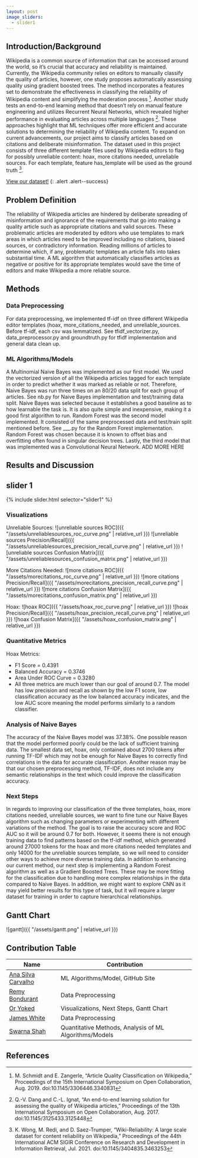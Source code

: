 ```yaml
---
layout: post
image_sliders:
  - slider1
---
```

## Introduction/Background
Wikipedia is a common source of information that can be accessed around the world, so it’s crucial that accuracy and reliability is maintained. Currently, the Wikipedia community relies on editors to manually classify the quality of articles, however, one study proposes automatically assessing quality using gradient boosted trees. The method incorporates a features set to demonstrate the effectiveness in classifying the reliability of Wikipedia content and simplifying the moderation process [^3]. Another study tests an end-to-end learning method that doesn’t rely on manual feature engineering and utilizes Recurrent Neural Networks, which revealed higher performance in evaluating articles across multiple languages [^2]. These approaches highlight that ML techniques offer more efficient and accurate solutions to determining the reliability of Wikipedia content. To expand on current advancements, our project aims to classify articles based on citations and deliberate misinformation. The dataset used in this project consists of three different template files used by Wikipedia editors to flag for possibly unreliable content: hoax, more citations needed, unreliable sources. For each template, feature has_template will be used as the ground truth [^1].

[View our dataset!][dataset]
{: .alert .alert--success}

## Problem Definition
The reliability of Wikipedia articles are hindered by deliberate spreading of misinformation and ignorance of the requirements that go into making a quality article such as appropriate citations and valid sources. These problematic articles are moderated by editors who use templates to mark areas in which articles need to be improved including no citations, biased sources, or contradictory information. Reading millions of articles to determine which, if any, problematic templates an article falls into takes substantial time. A ML algorithm that automatically classifies articles as negative or positive for its appropriate templates would save the time of editors and make Wikipedia a more reliable source.

## Methods
### Data Preprocessing
For data preprocessing, we implemented tf-idf on three different Wikipedia editor templates (hoax, more_citations_needed, and unreliable_sources. Before tf-idf, each csv was lemmatized. See tfidf_vectorizer.py, data_preprocessor.py and groundtruth.py for tfidf implementation and general data clean up. 

### ML Algorithms/Models
A Multinomial Naive Bayes was implemented as our first model. We used the vectorized version of all the Wikipedia articles tagged for each template in order to predict whether it was marked as reliable or not. Therefore, Naive Bayes was run three times on an 80/20 data split for each group of articles. See nb.py for Naive Bayes implementation and test/training data split. 
Naive Bayes was selected because it establishes a good baseline as to how learnable the task is. It is also quite simple and inexpensive, making it a good first algorithm to run. 
Random Forest was the second model implemented. It consisted of the same preprocessed data and test/train split mentioned before. See ___.py for the Random Forest implementation. Random Forest was chosen because it is known to offset bias and overfitting often found in singular decision trees. 
Lastly, the third model that was implemented was a Convolutional Neural Network. ADD MORE HERE

## Results and Discussion

## slider 1
{% include slider.html selector="slider1" %}

### Visualizations
Unreliable Sources:
![unreliable sources ROC]({{ "/assets/unreliablesources_roc_curve.png" | relative_url }})
![unreliable sources Precision/Recall]({{ "/assets/unreliablesources_precision_recall_curve.png" | relative_url }})
![unreliable sources Confusion Matrix]({{ "/assets/unreliablesources_confusion_matrix.png" | relative_url }})

More Citations Needed:
![more citations ROC]({{ "/assets/morecitations_roc_curve.png" | relative_url }})
![more citations Precision/Recall]({{ "/assets/morecitations_precision_recall_curve.png" | relative_url }})
![more citations Confusion Matrix]({{ "/assets/morecitations_confusion_matrix.png" | relative_url }})

Hoax:
![hoax ROC]({{ "/assets/hoax_roc_curve.png" | relative_url }})
![hoax Precision/Recall]({{ "/assets/hoax_precision_recall_curve.png" | relative_url }})
![hoax Confusion Matrix]({{ "/assets/hoax_confusion_matrix.png" | relative_url }})



### Quantitative Metrics
Hoax Metrics:
* F1 Score = 0.4391
* Balanced Accuracy = 0.3746
* Area Under ROC Curve = 0.3280
* All three metrics are much lower than our goal of around 0.7. The model has low precision and recall as shown by the low F1 score, low classification accuracy as the low balanced accuracy indicates, and the low AUC score meaning the model performs similarly to a random classifier. 

### Analysis of Naive Bayes
The accuracy of the Naive Bayes model was 37.38%. One possible reason that the model performed poorly could be the lack of sufficient training data. The smallest data set, hoax, only contained about 2700 tokens after running TF-IDF which may not be enough for Naive Bayes to correctly find correlations in the data for accurate classification. Another reason may be that our chosen preprocessing method, TF-IDF, does not include any semantic relationships in the text which could improve the classification accuracy.

### Next Steps
In regards to improving our classification of the three templates, hoax, more citations needed, unreliable sources, we want to fine tune our Naive Bayes algorithm such as changing parameters or experimenting with different variations of the method. The goal is to raise the accuracy score and ROC AUC so it will be around 0.7 for both. However, it seems there is not enough training data to find patterns based on the tf-idf method, which generated around 27000 tokens for the hoax and more citations needed templates and only 14000 for the unreliable sources template, so we will need to consider other ways to achieve more diverse training data. In addition to enhancing our current method, our next step is implementing a Random Forest algorithm as well as a Gradient Boosted Trees. These may be more fitting for the classification due to handling more complex relationships in the data compared to Naive Bayes. In addition, we might want to explore CNN as it may yield better results for this type of task, but it will require a larger dataset for training in order to capture hierarchical relationships.

[^1]: K. Wong, M. Redi, and D. Saez-Trumper, “Wiki-Reliability: A large scale dataset for content reliability on Wikipedia,” Proceedings of the 44th International ACM SIGIR Conference on Research and Development in Information Retrieval, Jul. 2021. doi:10.1145/3404835.3463253

[^2]: Q.-V. Dang and C.-L. Ignat, “An end-to-end learning solution for assessing the quality of Wikipedia articles,” Proceedings of the 13th International Symposium on Open Collaboration, Aug. 2017. doi:10.1145/3125433.3125448

[^3]: M. Schmidt and E. Zangerle, “Article Quality Classification on Wikipedia,” Proceedings of the 15th International Symposium on Open Collaboration, Aug. 2019. doi:10.1145/3306446.3340831 

## Gantt Chart
![gantt]({{ "/assets/gantt.png" | relative_url }})

## Contribution Table

| Name                 | Contribution |
| ------------------------ | ------ |
| [Ana Silva Carvalho](#)            | ML Algorithms/Model, GitHub Site     |
| [Remy Bondurant](#)            | Data Preprocessing  |
| [Or Yoked](#)          | Visualizations, Next Steps, Gantt Chart   |
| [James White](#)         | Data Preprocessing  |
| [Swarna Shah](#)         | Quantitative Methods, Analysis of ML Algorithms/Models  |

## References

<!-- {% highlight ruby %}
def print_hi(name)
  puts "Hi, #{name}"
end
print_hi('Tom')
#=> prints 'Hi, Tom' to STDOUT.
{% endhighlight %} -->

[dataset]: https://figshare.com/articles/dataset/Wiki-Reliability_A_Large_Scale_Dataset_for_Content_Reliability_on_Wikipedia/14113799?file=26648861


